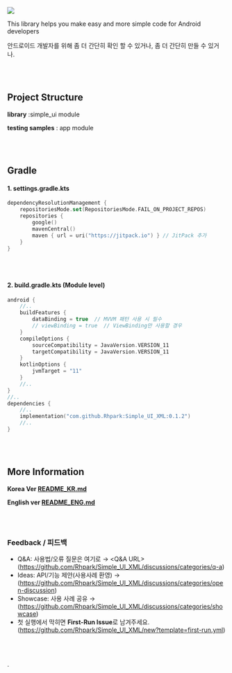 [![](https://jitpack.io/v/rhpark/Simple_UI_XML.svg)](https://jitpack.io/#rhpark/Simple_UI_XML)

This library helps you make easy and more simple code for Android developers

안드로이드 개발자를 위해 좀 더 간단히 확인 할 수 있거나, 좀 더 간단히 만들 수 있거나.

<br>
</br>

## Project Structure

**library**  :simple_ui module 

**testing samples** : app module

<br>
</br>

## Gradle

#### 1. settings.gradle.kts
```kotlin
dependencyResolutionManagement {
    repositoriesMode.set(RepositoriesMode.FAIL_ON_PROJECT_REPOS)
    repositories {
        google()
        mavenCentral()
        maven { url = uri("https://jitpack.io") } // JitPack 추가
    }
}
```

<br>
</br>

#### 2. build.gradle.kts (Module level) 
```kotlin
android {
    //..
    buildFeatures {
        dataBinding = true  // MVVM 패턴 사용 시 필수
        // viewBinding = true  // ViewBinding만 사용할 경우
    }
    compileOptions {
        sourceCompatibility = JavaVersion.VERSION_11
        targetCompatibility = JavaVersion.VERSION_11
    }
    kotlinOptions {
        jvmTarget = "11"
    }
    //..
}
//..
dependencies {
    //..
    implementation("com.github.Rhpark:Simple_UI_XML:0.1.2")
    //..
}
```

<br>
</br>

## More Information
**Korea Ver [README_KR.md](README_KR.md)**

**English ver [README_ENG.md](README_ENG.md)**

<br>
</br>

### Feedback / 피드백
- Q&A: 사용법/오류 질문은 여기로 → <Q&A URL>(https://github.com/Rhpark/Simple_UI_XML/discussions/categories/q-a)
- Ideas: API/기능 제안(사용사례 환영) → <Open Discussion>(https://github.com/Rhpark/Simple_UI_XML/discussions/categories/open-discussion)
- Showcase: 사용 사례 공유 → <Showcase URL>(https://github.com/Rhpark/Simple_UI_XML/discussions/categories/showcase)
- 첫 실행에서 막히면 **First-Run Issue**로 남겨주세요. (https://github.com/Rhpark/Simple_UI_XML/new?template=first-run.yml)

<br>
</br>

.